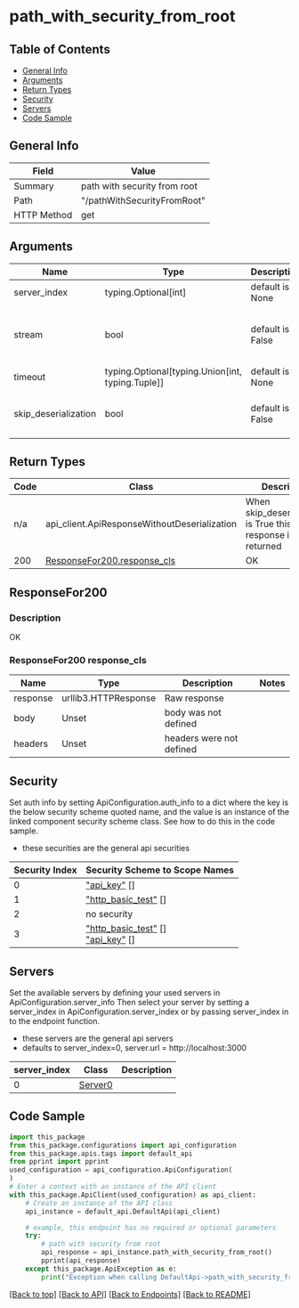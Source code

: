<a name="pathwithsecurityfromroot"></a>
# **path_with_security_from_root**

## Table of Contents
- [General Info](#general-info)
- [Arguments](#arguments)
- [Return Types](#return-types)
- [Security](#security)
- [Servers](#servers)
- [Code Sample](#code-sample)

## General Info
| Field | Value |
| ----- | ----- |
| Summary | path with security from root |
| Path | "/pathWithSecurityFromRoot" |
| HTTP Method | get |

## Arguments

Name | Type | Description  | Notes
------------- | ------------- | ------------- | -------------
server_index | typing.Optional[int] | default is None | Allows one to select a different server
stream | bool | default is False | if True then the response.content will be streamed and loaded from a file like object. When downloading a file, set this to True to force the code to deserialize the content to a FileSchema file
timeout | typing.Optional[typing.Union[int, typing.Tuple]] | default is None | the timeout used by the rest client
skip_deserialization | bool | default is False | when True, headers and body will be unset and an instance of api_client.ApiResponseWithoutDeserialization will be returned

## Return Types

Code | Class | Description
------------- | ------------- | -------------
n/a | api_client.ApiResponseWithoutDeserialization | When skip_deserialization is True this response is returned
200 | [ResponseFor200.response_cls](#responsefor200-response_cls) | OK

## ResponseFor200

### Description
OK

### ResponseFor200 response_cls
Name | Type | Description  | Notes
------------- | ------------- | ------------- | -------------
response | urllib3.HTTPResponse | Raw response |
body | Unset | body was not defined |
headers | Unset | headers were not defined |

## Security

Set auth info by setting ApiConfiguration.auth_info to a dict where the
key is the below security scheme quoted name, and the value is an instance of the linked
component security scheme class. See how to do this in the code sample.
- these securities are the general api securities

| Security Index | Security Scheme to Scope Names |
| -------------- | ------------------------------ |
| 0       | ["api_key"](../../../components/security_schemes/security_scheme_api_key.md) []<br> |
| 1       | ["http_basic_test"](../../../components/security_schemes/security_scheme_http_basic_test.md) []<br> |
| 2       | no security |
| 3       | ["http_basic_test"](../../../components/security_schemes/security_scheme_http_basic_test.md) []<br>["api_key"](../../../components/security_schemes/security_scheme_api_key.md) []<br> |

## Servers

Set the available servers by defining your used servers in ApiConfiguration.server_info
Then select your server by setting a server_index in ApiConfiguration.server_index or by
passing server_index in to the endpoint function.
- these servers are the general api servers
- defaults to server_index=0, server.url = http://localhost:3000

server_index | Class | Description
------------ | ----- | ------------
0 | [Server0](../../../servers/server_0.md) |

## Code Sample

```python
import this_package
from this_package.configurations import api_configuration
from this_package.apis.tags import default_api
from pprint import pprint
used_configuration = api_configuration.ApiConfiguration(
)
# Enter a context with an instance of the API client
with this_package.ApiClient(used_configuration) as api_client:
    # Create an instance of the API class
    api_instance = default_api.DefaultApi(api_client)

    # example, this endpoint has no required or optional parameters
    try:
        # path with security from root
        api_response = api_instance.path_with_security_from_root()
        pprint(api_response)
    except this_package.ApiException as e:
        print("Exception when calling DefaultApi->path_with_security_from_root: %s\n" % e)
```

[[Back to top]](#top) [[Back to API]](../DefaultApi.md) [[Back to Endpoints]](../../../../README.md#Endpoints) [[Back to README]](../../../../README.md)
